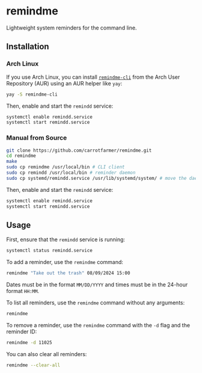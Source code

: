 # remindme

Lightweight system reminders for the command line.

## Installation

### Arch Linux

If you use Arch Linux, you can install [`remindme-cli`](https://aur.archlinux.org/packages/remindme-cli) from the Arch User Repository (AUR) using an AUR helper like `yay`:

```bash
yay -S remindme-cli
```

Then, enable and start the `remindd` service:

```bash
systemctl enable remindd.service
systemctl start remindd.service
```

### Manual from Source

```bash
git clone https://github.com/carrotfarmer/remindme.git
cd remindme
make
sudo cp remindme /usr/local/bin # CLI client
sudo cp remindd /usr/local/bin # reminder daemon
sudo cp systemd/remindd.service /usr/lib/systemd/system/ # move the daemon service file to the systemd directory
```

Then, enable and start the `remindd` service:

```bash
systemctl enable remindd.service
systemctl start remindd.service
```

## Usage

First, ensure that the `remindd` service is running:

```bash
systemctl status remindd.service
```

To add a reminder, use the `remindme` command:

```bash
remindme "Take out the trash" 08/09/2024 15:00
```

Dates must be in the format `MM/DD/YYYY` and times must be in the 24-hour format `HH:MM`.

To list all reminders, use the `remindme` command without any arguments:

```bash
remindme
```

To remove a reminder, use the `remindme` command with the `-d` flag and the reminder ID:

```bash
remindme -d 11025
```

You can also clear all reminders:

```bash
remindme --clear-all
```
